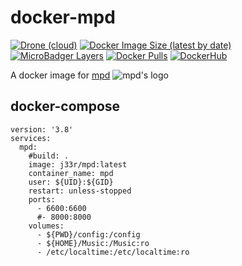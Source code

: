 # docker-mpd
[![Drone (cloud)](https://img.shields.io/drone/build/jee-r/docker-mpd?style=flat-square)](https://cloud.drone.io/jee-r/docker-mpd)
[![Docker Image Size (latest by date)](https://img.shields.io/docker/image-size/j33r/mpd?style=flat-square)](https://microbadger.com/images/j33r/mpd)
[![MicroBadger Layers](https://img.shields.io/microbadger/layers/j33r/mpd?style=flat-square)](https://microbadger.com/images/j33r/mpd)
[![Docker Pulls](https://img.shields.io/docker/pulls/j33r/mpd?style=flat-square)](https://hub.docker.com/r/j33r/mpd)
[![DockerHub](https://img.shields.io/badge/Dockerhub-j33r/mpd-%232496ED?logo=docker&style=flat-square)](https://hub.docker.com/r/j33r/mpd)

A docker image for [mpd](https://mpd-torrent.org/) ![mpd's logo](https://imgur.com/Ke0wBtA.png)

## docker-compose

```
version: '3.8'
services:
  mpd:
    #build: .
    image: j33r/mpd:latest
    container_name: mpd
    user: ${UID}:${GID}
    restart: unless-stopped
    ports:
      - 6600:6600
      #- 8000:8000
    volumes:
      - ${PWD}/config:/config
      - ${HOME}/Music:/Music:ro
      - /etc/localtime:/etc/localtime:ro
```
